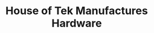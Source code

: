 ---
title: "House of Tek Manufactures Hardware"
url: /lynbrook/house-of-tek-manufactures-hardware/
shop: hardware
---